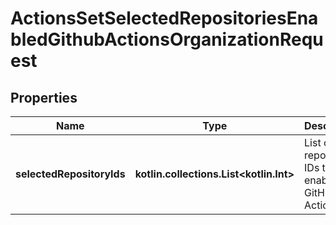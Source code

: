 
# ActionsSetSelectedRepositoriesEnabledGithubActionsOrganizationRequest

## Properties
Name | Type | Description | Notes
------------ | ------------- | ------------- | -------------
**selectedRepositoryIds** | **kotlin.collections.List&lt;kotlin.Int&gt;** | List of repository IDs to enable for GitHub Actions. | 



